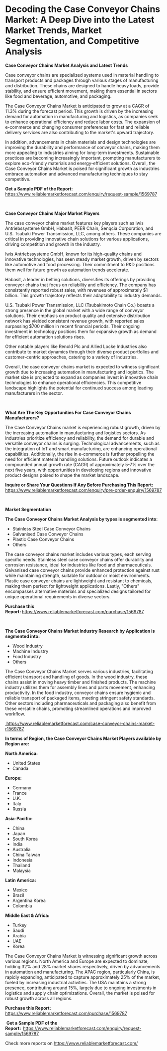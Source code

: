 <p><h1>Decoding the Case Conveyor Chains Market: A Deep Dive into the Latest Market Trends, Market Segmentation, and Competitive Analysis</h1></p><p><strong>Case Conveyor Chains Market Analysis and Latest Trends</strong></p>
<p><p>Case conveyor chains are specialized systems used in material handling to transport products and packages through various stages of manufacturing and distribution. These chains are designed to handle heavy loads, provide stability, and ensure efficient movement, making them essential in sectors like food and beverage, automotive, and packaging.</p><p>The Case Conveyor Chains Market is anticipated to grow at a CAGR of 11.3% during the forecast period. This growth is driven by the increasing demand for automation in manufacturing and logistics, as companies seek to enhance operational efficiency and reduce labor costs. The expansion of e-commerce and changing consumer preferences for fast and reliable delivery services are also contributing to the market's upward trajectory.</p><p>In addition, advancements in chain materials and design technologies are improving the durability and performance of conveyor chains, making them more appealing to industries aiming for long-term investments. Sustainable practices are becoming increasingly important, prompting manufacturers to explore eco-friendly materials and energy-efficient solutions. Overall, the Case Conveyor Chains Market is poised for significant growth as industries embrace automation and advanced manufacturing techniques to stay competitive.</p></p>
<p><strong>Get a Sample PDF of the Report:&nbsp;</strong> <a href="https://www.reliablemarketforecast.com/enquiry/request-sample/1569787?utm_campaign=3081&utm_medium=2&utm_source=Github&utm_content=ia&utm_term=25032025&utm_id=case-conveyor-chains">https://www.reliablemarketforecast.com/enquiry/request-sample/1569787</a></p>
<p>&nbsp;</p>
<p><strong>Case Conveyor Chains Major Market Players</strong></p>
<p><p>The case conveyor chains market features key players such as Iwis Antriebssysteme GmbH, Habasit, PEER Chain, Senqcia Corporation, and U.S. Tsubaki Power Transmission, LLC, among others. These companies are critical in providing innovative chain solutions for various applications, driving competition and growth in the industry.</p><p>Iwis Antriebssysteme GmbH, known for its high-quality chains and innovative technologies, has seen steady market growth, driven by sectors like automotive and food processing. Their commitment to R&D positions them well for future growth as automation trends accelerate.</p><p>Habasit, a leader in belting solutions, diversifies its offerings by providing conveyor chains that focus on reliability and efficiency. The company has consistently reported robust sales, with revenues of approximately $1 billion. This growth trajectory reflects their adaptability to industry demands.</p><p>U.S. Tsubaki Power Transmission, LLC (Tsubakimoto Chain Co.) boasts a strong presence in the global market with a wide range of conveyor solutions. Their emphasis on product quality and extensive distribution network has yielded consistent revenue growth, with reported sales surpassing $700 million in recent financial periods. Their ongoing investment in technology positions them for expansive growth as demand for efficient automation solutions rises.</p><p>Other notable players like Renold Plc and Allied Locke Industries also contribute to market dynamics through their diverse product portfolios and customer-centric approaches, catering to a variety of industries.</p><p>Overall, the case conveyor chains market is expected to witness significant growth due to increasing automation in manufacturing and logistics. The market size is projected to expand as companies invest in innovative chain technologies to enhance operational efficiencies. This competitive landscape highlights the potential for continued success among leading manufacturers in the sector.</p></p>
<p>&nbsp;</p>
<p><strong>What Are The Key Opportunities For Case Conveyor Chains Manufacturers?</strong></p>
<p><p>The Case Conveyor Chains market is experiencing robust growth, driven by the increasing automation in manufacturing and logistics sectors. As industries prioritize efficiency and reliability, the demand for durable and versatile conveyor chains is surging. Technological advancements, such as the integration of IoT and smart manufacturing, are enhancing operational capabilities. Additionally, the rise in e-commerce is further propelling the need for efficient material handling solutions. Future outlook indicates a compounded annual growth rate (CAGR) of approximately 5-7% over the next five years, with opportunities in developing regions and innovative product designs poised to shape the market landscape.</p></p>
<p><strong>Inquire or Share Your Questions If Any Before Purchasing This Report:</strong> <a href="https://www.reliablemarketforecast.com/enquiry/pre-order-enquiry/1569787?utm_campaign=3081&utm_medium=2&utm_source=Github&utm_content=ia&utm_term=25032025&utm_id=case-conveyor-chains">https://www.reliablemarketforecast.com/enquiry/pre-order-enquiry/1569787</a></p>
<p>&nbsp;</p>
<p><strong>Market Segmentation</strong></p>
<p><strong>The Case Conveyor Chains Market Analysis by types is segmented into:</strong></p>
<p><ul><li>Stainless Steel Case Conveyor Chains</li><li>Galvanised Case Conveyor Chains</li><li>Plastic Case Conveyor Chains</li><li>Others</li></ul></p>
<p><p>The case conveyor chains market includes various types, each serving specific needs. Stainless steel case conveyor chains offer durability and corrosion resistance, ideal for industries like food and pharmaceuticals. Galvanised case conveyor chains provide enhanced protection against rust while maintaining strength, suitable for outdoor or moist environments. Plastic case conveyor chains are lightweight and resistant to chemicals, making them perfect for lightweight applications. Lastly, "Others" encompasses alternative materials and specialized designs tailored for unique operational requirements in diverse sectors.</p></p>
<p><strong>Purchase this Report:&nbsp;</strong><a href="https://www.reliablemarketforecast.com/purchase/1569787?utm_campaign=3081&utm_medium=2&utm_source=Github&utm_content=ia&utm_term=25032025&utm_id=case-conveyor-chains">https://www.reliablemarketforecast.com/purchase/1569787</a></p>
<p>&nbsp;</p>
<p><strong>The Case Conveyor Chains Market Industry Research by Application is segmented into:</strong></p>
<p><ul><li>Wood Industry</li><li>Machine Industry</li><li>Food Industry</li><li>Others</li></ul></p>
<p><p>The Case Conveyor Chains Market serves various industries, facilitating efficient transport and handling of goods. In the wood industry, these chains assist in moving heavy timber and finished products. The machine industry utilizes them for assembly lines and parts movement, enhancing productivity. In the food industry, conveyor chains ensure hygienic and reliable transport of packaged items, meeting stringent safety standards. Other sectors including pharmaceuticals and packaging also benefit from these versatile chains, promoting streamlined operations and improved workflow.</p></p>
<p><a href="https://www.reliablemarketforecast.com/case-conveyor-chains-market-r1569787?utm_campaign=3081&utm_medium=2&utm_source=Github&utm_content=ia&utm_term=25032025&utm_id=case-conveyor-chains">&nbsp;https://www.reliablemarketforecast.com/case-conveyor-chains-market-r1569787</a></p>
<p><strong>In terms of Region, the Case Conveyor Chains Market Players available by Region are:</strong></p>
<p>
    <p> <strong> North America: </strong>
        <ul>
            <li>United States</li>
            <li>Canada</li>
        </ul>
        </p> 
    <p> <strong> Europe: </strong>
        <ul>
            <li>Germany</li>
            <li>France</li>
            <li>U.K.</li>
            <li>Italy</li>
            <li>Russia</li>
        </ul>
        </p> 
    <p> <strong> Asia-Pacific: </strong>
        <ul>
            <li>China</li>
            <li>Japan</li>
            <li>South Korea</li>
            <li>India</li>
            <li>Australia</li>
            <li>China Taiwan</li>
            <li>Indonesia</li>
            <li>Thailand</li>
            <li>Malaysia</li>
        </ul>
        </p> 
    <p> <strong> Latin America: </strong>
        <ul>
            <li>Mexico</li>
            <li>Brazil</li>
            <li>Argentina Korea</li>
            <li>Colombia</li>
        </ul>
        </p> 
    <p> <strong> Middle East & Africa: </strong>
        <ul>
            <li>Turkey</li>
            <li>Saudi</li>
            <li>Arabia</li>
            <li>UAE</li>
            <li>Korea</li>
        </ul>
    </p>
    </p>
<p><p>The Case Conveyor Chains Market is witnessing significant growth across various regions. North America and Europe are expected to dominate, holding 32% and 28% market shares respectively, driven by advancements in automation and manufacturing. The APAC region, particularly China, is rapidly expanding, anticipated to capture approximately 25% of the market, fueled by increasing industrial activities. The USA maintains a strong presence, contributing around 15%, largely due to ongoing investments in logistics and supply chain optimizations. Overall, the market is poised for robust growth across all regions.</p></p>
<p><strong>Purchase this Report: </strong><a href="https://www.reliablemarketforecast.com/purchase/1569787?utm_campaign=3081&utm_medium=2&utm_source=Github&utm_content=ia&utm_term=25032025&utm_id=case-conveyor-chains">https://www.reliablemarketforecast.com/purchase/1569787</a></p>
<p>&nbsp;<strong>Get a Sample PDF of the Report:&nbsp;&nbsp;</strong><a href="https://www.reliablemarketforecast.com/enquiry/request-sample/1569787?utm_campaign=3081&utm_medium=2&utm_source=Github&utm_content=ia&utm_term=25032025&utm_id=case-conveyor-chains">https://www.reliablemarketforecast.com/enquiry/request-sample/1569787</a></p>
<p><strong></strong></p>
<p>Check more reports on <a href="https://www.reliablemarketforecast.com/?utm_campaign=3081&utm_medium=2&utm_source=Github&utm_content=ia&utm_term=25032025&utm_id=case-conveyor-chains">https://www.reliablemarketforecast.com/</a></p>